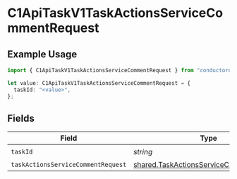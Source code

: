 # C1ApiTaskV1TaskActionsServiceCommentRequest

## Example Usage

```typescript
import { C1ApiTaskV1TaskActionsServiceCommentRequest } from "conductorone-sdk-typescript/sdk/models/operations";

let value: C1ApiTaskV1TaskActionsServiceCommentRequest = {
  taskId: "<value>",
};
```

## Fields

| Field                                                                                                     | Type                                                                                                      | Required                                                                                                  | Description                                                                                               |
| --------------------------------------------------------------------------------------------------------- | --------------------------------------------------------------------------------------------------------- | --------------------------------------------------------------------------------------------------------- | --------------------------------------------------------------------------------------------------------- |
| `taskId`                                                                                                  | *string*                                                                                                  | :heavy_check_mark:                                                                                        | N/A                                                                                                       |
| `taskActionsServiceCommentRequest`                                                                        | [shared.TaskActionsServiceCommentRequest](../../../sdk/models/shared/taskactionsservicecommentrequest.md) | :heavy_minus_sign:                                                                                        | N/A                                                                                                       |